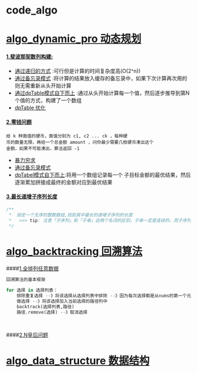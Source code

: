 # code_algo
# [algo_dynamic_pro 动态规划](algo_dynamic_pro)

#### [1.斐波那契数列构建:](algo_dynamic_pro/src/main/java/fiponachi)

- [通过递归的方式](algo_dynamic_pro/src/main/java/fiponachi/Level1Recursive.java) :可行但是计算的时间复杂度高(O(2^n))
- [通过备忘录模式](algo_dynamic_pro/src/main/java/fiponachi/Level2AideMemoire.java)    :将计算的结果放入缓存的备忘录中，如果下次计算再次用的则无需重新从头开始计算
- [通过dpTable模式自下而上](algo_dynamic_pro/src/main/java/fiponachi/Level3DpTable.java)  :通过从头开始计算每一个值，然后逐步推导到第N个值的方式，构建了一个数组
- [dpTable 优化](algo_dynamic_pro/src/main/java/fiponachi/Level4DpTableMajorization.java)  

#### [2.零钱问题](algo_dynamic_pro/src/main/java/coinschange) 
    给 k 种⾯值的硬币，⾯值分别为 c1, c2 ... ck ，每种硬
    币的数量⽆限，再给⼀个总⾦额 amount ，问你最少需要⼏枚硬币凑出这个
    ⾦额，如果不可能凑出，算法返回 -1
 - [暴力穷求](algo_dynamic_pro/src/main/java/coinschange/Level1CoinsRecursive.java)
 - [通过备忘录模式](algo_dynamic_pro/src/main/java/coinschange/Level2AideMemoire.java)
 - [dpTabel模式自下而上](algo_dynamic_pro/src/main/java/coinschange/Level3DpTable.java):将用一个数组记录每一个
        子目标金额的最优结果，然后逐渐累加拼接成最终的金额对应到最优结果

#### [3.最长递增子序列长度](algo_dynamic_pro/src/main/java/mostincrsubseq) 
```java
/**
 *  给定一个无序的整数数组,找到其中最长的递增子序列的长度
 *   >>> tip: 注意「子序列」和「子串」这两个名词的区别，子串一定是连续的，而子序列不一定是连续的
 */
```

# [algo_backtracking 回溯算法](algo_backtracking)

####[1.全排列任意数据](algo_backtracking/src/main/java/fullarray/FullArrayMode.java)

```python
回溯算法的基本框架

for 选择 in 选择列表：
    排除重复选择 --》将该选择从选择列表中排除 --》因为每次选择都是从nums的第一个元素开始
    做选择 --》将该选择加入当前选择的路径列中
    backtrack(选择列表,路径)
    路径.remove(选择) --》取消选择

    
```
####[2.N皇后问题]()

# [algo_data_structure 数据结构](algo_data_structure)